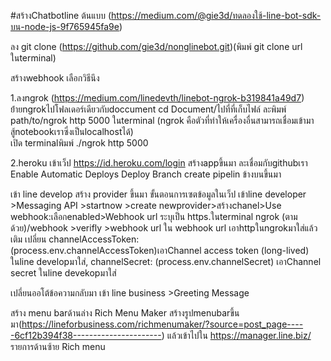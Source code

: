 #สร้างChatbotline
ต้นแบบ (https://medium.com/@gie3d/ทดลองใช้-line-bot-sdk-บน-node-js-9f765945fa9e) 

ลง git clone (https://github.com/gie3d/nonglinebot.git)(พิมพ์ git clone url ในterminal) 

สร้างwebhook เลือกวิธีนึง

1.ลงngrok (https://medium.com/linedevth/linebot-ngrok-b319841a49d7) 
          ย้่ายngrokไปโฟลเดอร์เดียวกับdoccument cd Document/ไปที่ที่เก็บไฟล์  ละพิมพ์ path/to/ngrok http 5000 ในterminal
          (ngrok คือตัวที่ทำให้เครื่องอื่นสามารถเชื่อมเข้ามาสู้notebookเราซึ่งเป็นlocalhostได้)     
           เปิด terminalพิมพ์ ./ngrok http 5000 
		   
2.heroku เข้าเว็ป https://id.heroku.com/login
                สร้างappขึ้นมา ละเชื่อมกับgithubเรา
                Enable Automatic Deploys
                Deploy Branch
                create pipelin ข้างบนขึ้นมา

เข้า line develop สร้าง provider ขึ้นมา
ขั้นตอนการเซตข้อมูลในเว็ป
เข้าline developer >Messaging API >startnow >create newprovider>สร้างchanel>Use webhook:เลือกenabled>Webhook url ระบุเป็น https.ในterminal ngrok (ตามด้วย)/webhook >verifly >webhook url ใน webhook url เอาhttpในngrokมาใส่แล้วเติม 
เปลี่ยน    channelAccessToken: (process.env.channelAccessToken)เอาChannel access token (long-lived) ในline developมาใส่,     channelSecret: (process.env.channelSecret) เอาChannel secret ในline devekopมาใส่



เปลี่ยนออโต้ข้อความกลับมา เข้า line business >Greeting Message

สร้าง menu barด้านล่าง Rich Menu Maker สร้างรูปmenubarขึ้นมา(https://lineforbusiness.com/richmenumaker/?source=post_page-----6cf12b394f38----------------------)
 แล้วเข้าไปใน https://manager.line.biz/ รายการด้านซ้าย Rich menu
